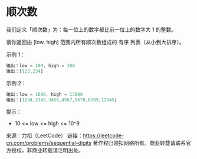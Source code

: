 # 顺次数

我们定义「顺次数」为：每一位上的数字都比前一位上的数字大 1 的整数。

请你返回由 [low, high] 范围内所有顺次数组成的 有序 列表（从小到大排序）。

示例 1：

``` javascript
输出：low = 100, high = 300
输出：[123,234]
```

示例 2：

``` javascript
输出：low = 1000, high = 13000
输出：[1234,2345,3456,4567,5678,6789,12345]
```

提示：

- 10 <= low <= high <= 10^9

来源：力扣（LeetCode）
链接：https://leetcode-cn.com/problems/sequential-digits
著作权归领扣网络所有。商业转载请联系官方授权，非商业转载请注明出处。
